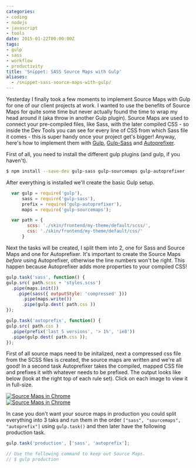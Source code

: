 ```yaml
---
categories:
- coding
- nodejs
- javascript
- tools
date: 2015-01-22T00:00:00Z
tags:
- gulp
- sass
- workflow
- productivity
title: 'Snippet: SASS Source Maps with Gulp'
aliases:
  - /snippet-sass-source-maps-with-gulp/
---
```


Yesterday I finally took a few moments to implement Source Maps with Gulp for one of our client projects at work. I
wanted to use the benefits of Source Maps for quite some time but never actually found the time to wrap my head around
it (aka throw in another Gulp plugin). Source Maps are used to connect your pre-compiled files, like Sass, with the
later compiled CSS - so inside the Dev Tools you can see for every line of CSS from which Sass file it comes - this is
super handy once your project get's bigger! Anyway, here's how to implement them with [Gulp](http://gulpjs.com0),
[Gulp-Sass](https://www.npmjs.com/package/gulp-sass) and [Autoprefixer](https://www.npmjs.com/package/gulp-autoprefixer).

First of all, you need to install  the different gulp plugins (and gulp, if you haven't).

```bash 
$ npm install --save-dev gulp-sass gulp-sourcemaps gulp-autoprefixer
``` 

After everything is installed we'll create the basic Gulp setup.
```js 
  var gulp = require('gulp'),
      sass = require('gulp-sass'),
      prefix = require('gulp-autoprefixer'),
      maps = require('gulp-sourcemaps');

  var path = {
        scss: './skin/frontend/my-theme/default/scss/',
        css: './skin/frontend/my-theme/default/css/'
      }
```

Next the tasks will be created, I split them into 2, one for Sass and Source Maps and one for
Autoprefixer. It's important to create the Source Maps _before_ using Autoprefixer, otherwise the line numbers won't be
right. This happen because Autoprefixer adds more properties to your compiled CSS!

```js 
gulp.task('sass', function() {
gulp.src( path.scss + 'styles.scss')
  .pipe(maps.init())
    .pipe(sass({ outputStyle: 'compressed' }))
      .pipe(maps.write())
      .pipe(gulp.dest( path.css ))
});

gulp.task('autoprefix', function() {
gulp.src( path.css )
  .pipe(prefix('last 5 versions', '> 1%', 'ie8'))
  .pipe(gulp.dest( path.css ));  
});
```


First of all source maps need to be initalized, next a compressed css file from the SCSS files is created, the source
maps are written and we're all good! In a second task Autoprefixer takes the compiled, mapped CSS file and prefixes it
with whatever needs to be prefixed. The output looks like below (look at the right top of each rule set). Click on each
image to view it in full-size.

<div class="gw">
<div class="g one-half small-one-whole">
<a href="https://i.kevingimbel.me/blog/sourcemaps/source_maps_chrome_dev_tools.png" title="Source Maps inside the Chrome Developer Tools">
  <img src="https://i.kevingimbel.me/blog/sourcemaps/source_maps_chrome_dev_tools.png" alt="Source Maps in Chrome" />
</a>
</div>
<div class="g one-half  small-one-whole">
 <a href="https://i.kevingimbel.me/blog/sourcemaps/source_maps_firefox_dev_tools.png" title="Source Maps inside the Chrome Developer Tools">
  <img src="https://i.kevingimbel.me/blog/sourcemaps/source_maps_firefox_dev_tools.png" alt="Source Maps in Chrome" />
 </a>
</div>
</div>

In case you don't want your source maps in production you could split everything into 3 taks and run them in the order
`["sass", "sourcemaps", "autoprefix"]` using `gulp.task()` and then later have the following production task.
```js 
gulp.task('production', ['sass', 'autoprefix'];

// Use the following command to keep out Source Maps.
// $ gulp production
```

